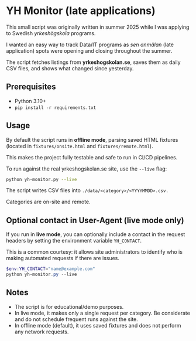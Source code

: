 # YH Monitor (late applications)

This small script was originally written in summer 2025 while I was applying to Swedish *yrkeshögskola* programs.

I wanted an easy way to track Data/IT programs as *sen anmälan* (late application) spots were opening and closing throughout the summer.

The script fetches listings from **yrkeshogskolan.se**, saves them as daily CSV files, and shows what changed since yesterday.

## Prerequisites
- Python 3.10+
- `pip install -r requirements.txt`

## Usage

By default the script runs in **offline mode**, parsing saved HTML fixtures (located in `fixtures/onsite.html` and `fixtures/remote.html`).

This makes the project fully testable and safe to run in CI/CD pipelines.

To run against the real yrkeshogskolan.se site, use the `--live` flag:

```bash
python yh-monitor.py --live
```

The script writes CSV files into `./data/<category>/<YYYYMMDD>.csv.` 

Categories are on-site and remote.

## Optional contact in User-Agent (live mode only)

If you run in **live mode**, you can optionally include a contact in the request headers by setting the environment variable `YH_CONTACT`.

This is a common courtesy: it allows site administrators to identify who is making automated requests if there are issues.

```powershell
$env:YH_CONTACT="name@example.com"
python yh-monitor.py --live
```

## Notes

- The script is for educational/demo purposes.
- In live mode, it makes only a single request per category. Be considerate and do not schedule frequent runs against the site.
- In offline mode (default), it uses saved fixtures and does not perform any network requests.
